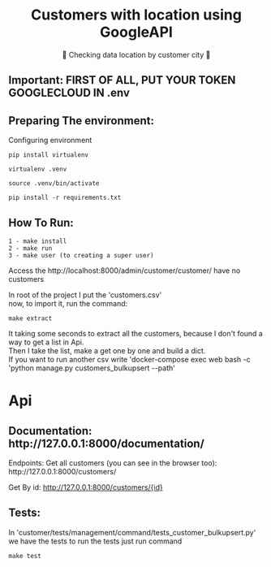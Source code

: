 <h1 align="center">
    Customers with location using GoogleAPI
</h1>
<p align="center">🚀 Checking data location by customer city 🚀</p>

<h2>Important: FIRST OF ALL, PUT YOUR TOKEN GOOGLECLOUD IN .env </h2>

<h2>Preparing The environment:</h2>
Configuring environment

    pip install virtualenv

    virtualenv .venv
    
    source .venv/bin/activate
    
    pip install -r requirements.txt

<h2>How To Run:</h2>

    1 - make install
    2 - make run
    3 - make user (to creating a super user)

Access the http://localhost:8000/admin/customer/customer/ have no customers
 
 In root of the project I put the 'customers.csv' <br >
 now, to import it, run the command: 
 
    make extract

It taking some seconds to extract all the customers, because I don't found a way to get a list in Api.<br>
Then I take the list, make a get one by one and build a dict.<br>
If you want to run another csv write 'docker-compose exec web bash -c 'python manage.py customers_bulkupsert --path'

<h1>Api</h1>
<h2>Documentation: http://127.0.0.1:8000/documentation/ </h2>
Endpoints:
Get all customers (you can see in the browser too): http://127.0.0.1:8000/customers/

Get By id: http://127.0.0.1:8000/customers/{id}
<h2>Tests:</h2>

In 'customer/tests/management/command/tests_customer_bulkupsert.py' we have the tests to run the tests just run command

    make test
 